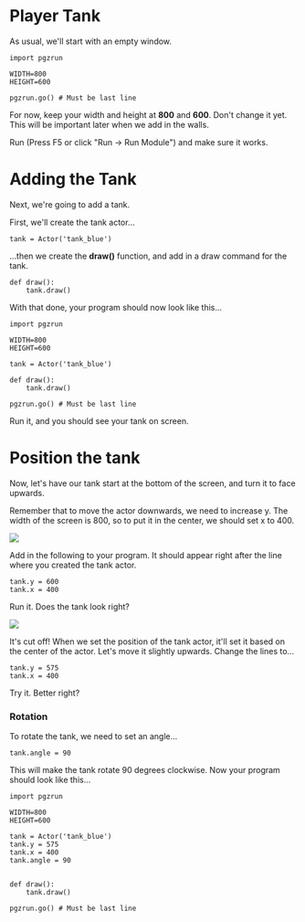 Player Tank
===
As usual, we'll start with an empty window.
```
import pgzrun

WIDTH=800
HEIGHT=600

pgzrun.go() # Must be last line
```
For now, keep your width and height at **800** and **600**. Don't change it yet. This will be important later when we add in the walls.

Run (Press F5 or click "Run -> Run Module") and make sure it works.

Adding the Tank
===
Next, we're going to add a tank. 

First, we'll create the tank actor...

```
tank = Actor('tank_blue')
```
...then we create the **draw()** function, and add in a draw command for the tank.

```
def draw():
    tank.draw()
```
With that done, your program should now look like this...
```
import pgzrun

WIDTH=800
HEIGHT=600

tank = Actor('tank_blue')

def draw():
    tank.draw()

pgzrun.go() # Must be last line
```
Run it, and you should see your tank on screen.

Position the tank
===
Now, let's have our tank start at the bottom of the screen, and turn it to face upwards.

Remember that to move the actor downwards, we need to increase y. The width of the screen is 800, so to put it in the center, we should set x to 400.

![](https://www.aposteriori.com.sg/wp-content/uploads/2020/02/xy.png)

Add in the following to your program. It should appear right after the line where you created the tank actor.

```
tank.y = 600
tank.x = 400
```

Run it. Does the tank look right?

![](https://www.aposteriori.com.sg/wp-content/uploads/2020/09/cut-off-tank.png)

It's cut off! When we set the position of the tank actor, it'll set it based on the center of the actor. Let's move it slightly upwards. Change the lines to...

```
tank.y = 575
tank.x = 400
```
Try it. Better right?

### Rotation

To rotate the tank, we need to set an angle...

```
tank.angle = 90
```

This will make the tank rotate 90 degrees clockwise. Now your program should look like this...

```
import pgzrun

WIDTH=800
HEIGHT=600

tank = Actor('tank_blue')
tank.y = 575
tank.x = 400
tank.angle = 90


def draw():
    tank.draw()

pgzrun.go() # Must be last line
```

